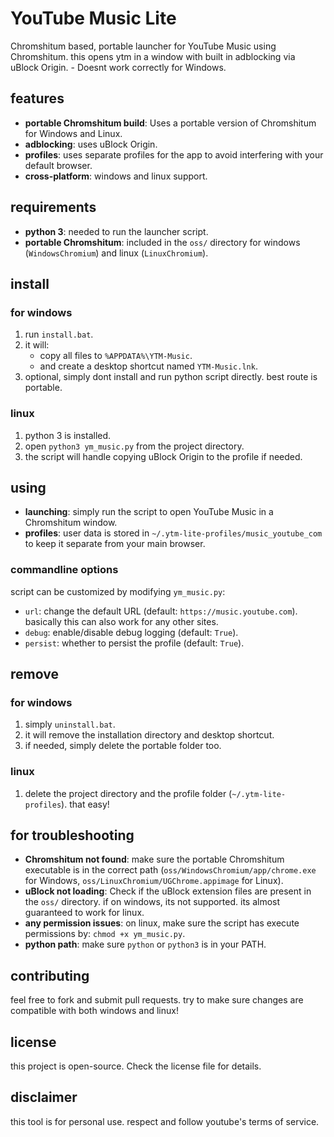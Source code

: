 # YouTube Music Lite

Chromshitum based, portable launcher for YouTube Music using Chromshitum. this opens ytm in a window with built in adblocking via uBlock Origin. - Doesnt work correctly for Windows.

## features

- **portable Chromshitum build**: Uses a portable version of Chromshitum for Windows and Linux.
- **adblocking**: uses uBlock Origin.
- **profiles**: uses separate profiles for the app to avoid interfering with your default browser.
- **cross-platform**: windows and linux support.

## requirements

- **python 3**: needed to run the launcher script.
- **portable Chromshitum**: included in the `oss/` directory for windows (`WindowsChromium`) and linux (`LinuxChromium`).

## install

### for windows

1. run `install.bat`.
2. it will:
   - copy all files to `%APPDATA%\YTM-Music`.
   - and create a desktop shortcut named `YTM-Music.lnk`.
3. optional, simply dont install and run python script directly. best route is portable.

### linux

1. python 3 is installed.
2. open `python3 ym_music.py` from the project directory.
3. the script will handle copying uBlock Origin to the profile if needed.

## using

- **launching**: simply run the script to open YouTube Music in a Chromshitum window.
- **profiles**: user data is stored in `~/.ytm-lite-profiles/music_youtube_com` to keep it separate from your main browser.

### commandline options

script can be customized by modifying `ym_music.py`:

- `url`: change the default URL (default: `https://music.youtube.com`). basically this can also work for any other sites.
- `debug`: enable/disable debug logging (default: `True`).
- `persist`: whether to persist the profile (default: `True`).

## remove

### for windows

1. simply `uninstall.bat`.
2. it will remove the installation directory and desktop shortcut.
3. if needed, simply delete the portable folder too.

### linux

1. delete the project directory and the profile folder (`~/.ytm-lite-profiles`). that easy!

## for troubleshooting

- **Chromshitum not found**: make sure the portable Chromshitum executable is in the correct path (`oss/WindowsChromium/app/chrome.exe` for Windows, `oss/LinuxChromium/UGChrome.appimage` for Linux).
- **uBlock not loading**: Check if the uBlock extension files are present in the `oss/` directory. if on windows, its not supported. its almost guaranteed to work for linux.
- **any permission issues**: on linux, make sure the script has execute permissions by: `chmod +x ym_music.py`.
- **python path**: make sure `python` or `python3` is in your PATH.

## contributing

feel free to fork and submit pull requests. try to make sure changes are compatible with both windows and linux!

## license

this project is open-source. Check the license file for details.

## disclaimer

this tool is for personal use. respect and follow youtube's terms of service.